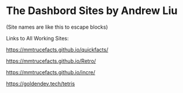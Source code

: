 # The Dashbord    Sites by Andrew Liu


(Site names are like this to escape blocks)

Links to All Working Sites:

https://mmtrucefacts.github.io/quickfacts/

https://mmtrucefacts.github.io/Retro/

https://mmtrucefacts.github.io/incre/

<a href="https://goldendev.tech/tetris">https://goldendev.tech/tetris</a>
